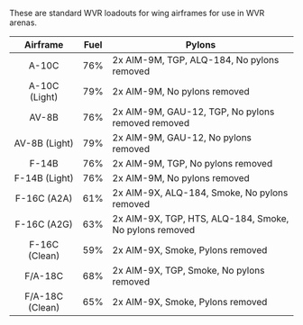 These are standard WVR loadouts for wing airframes for use in WVR arenas.

Airframe        | Fuel | Pylons
|:-------------:|:----:|---|
A-10C           |  76% | 2x AIM-9M, TGP, ALQ-184, No pylons removed
A-10C (Light)   |  79% | 2x AIM-9M, No pylons removed
AV-8B           |  76% | 2x AIM-9M, GAU-12, TGP, No pylons removed removed
AV-8B (Light)   |  79% | 2x AIM-9M, GAU-12, No pylons removed
F-14B           |  76% | 2x AIM-9M, TGP, No pylons removed
F-14B (Light)   |  76% | 2x AIM-9M, No pylons removed
F-16C (A2A)     |  61% | 2x AIM-9X, ALQ-184, Smoke, No pylons removed
F-16C (A2G)     |  63% | 2x AIM-9X, TGP, HTS, ALQ-184, Smoke, No pylons removed
F-16C (Clean)   |  59% | 2x AIM-9X, Smoke, Pylons removed
F/A-18C         |  68% | 2x AIM-9X, TGP, Smoke, No pylons removed
F/A-18C (Clean) | 65% | 2x AIM-9X, Smoke, Pylons removed